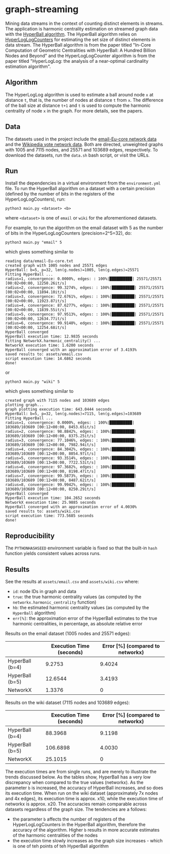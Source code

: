 # graph-streaming

Mining data streams in the context of counting distinct elements in streams. The application is harmonic centrality estimation on streamed graph data with the [HyperBall algorithm](https://arxiv.org/pdf/1308.2144v2.pdf).
The HyperBall algorithm relies on [HyperLogLogCounters](http://algo.inria.fr/flajolet/Publications/FlFuGaMe07.pdf) for estimating the set size of distinct elements in data stream.
The HyperBall algorithm is from the paper titled "In-Core Computation of Geometric Centralities with HyperBall: A Hundred Billion Nodes and Beyond" and the HyperLogLogCounter algorithm is from the paper titled "HyperLogLog: the analysis of a near-optimal cardinality estimation algorithm".

## Algorithm

The HyperLogLog algorithm is used to estimate a ball around node ```x``` at distance ```t```, that is, the number of nodes at distance ```t``` from ```x```. The difference of the ball size at distance ```t+1``` and ```t``` is used to compute the harmonic centrality of node ```x``` in the graph.
For more details, see the papers.

## Data

The datasets used in the project include the [email-Eu-core network data](http://snap.stanford.edu/data/email-Eu-core.html) and the [Wikipedia vote network data](http://snap.stanford.edu/data/wiki-Vote.html). Both are directed, unweighted graphs with 1005 and 7115 nodes, and 25571 and 103689 edges, respectively.
To download the datasets, run the ```data.sh``` bash script, or visit the URLs.

## Run

Install the dependencies in a virtual environment from the ```environment.yml``` file.
To run the HyperBall algorithm on a dataset with a certain precision (defined by the number of bits in the registers of the HyperLogLogCounters), run:

```
python3 main.py <dataset> <b>
```

where ```<dataset>``` is one of ```email``` or ```wiki``` for the aforementioned datasets. 

For example, to run the algorithm on the email dataset with 5 as the number of bits in the HyperLogLogCounters (precision=2^5=32), do:
```
python3 main.py "email" 5
```

which gives something similar to
```
reading data/email-Eu-core.txt
created graph with 1005 nodes and 25571 edges
HyperBall: b=5, p=32, len(g.nodes)=1005, len(g.edges)=25571
Fitting HyperBall ...
radius=1, convergence: 0.0000%, edges: : 100%|██████████| 25571/25571 [00:02<00:00, 12250.26it/s]                                                                                                          
radius=2, convergence: 99.3274%, edges: : 100%|██████████| 25571/25571 [00:02<00:00, 11894.10it/s]                                                                                                         
radius=3, convergence: 72.6761%, edges: : 100%|██████████| 25571/25571 [00:02<00:00, 11923.87it/s]                                                                                                         
radius=4, convergence: 87.6277%, edges: : 100%|██████████| 25571/25571 [00:02<00:00, 11839.55it/s]                                                                                                         
radius=5, convergence: 97.9513%, edges: : 100%|██████████| 25571/25571 [00:02<00:00, 12634.77it/s]                                                                                                         
radius=6, convergence: 99.9140%, edges: : 100%|██████████| 25571/25571 [00:02<00:00, 12254.68it/s]                                                                                                         
HyperBall converged
HyperBall execution time: 12.9835 seconds
fitting NetworkX.harmonic_centrality() ...
NetworkX execution time: 1.6200 seconds
HyperBall converged with an approximation error of 3.4193%
saved results to: assets/email.csv
script execution time: 14.6862 seconds
done!
```

or 

```
python3 main.py "wiki" 5
```

which gives something similar to
```
created graph with 7115 nodes and 103689 edges
plotting graph...
graph plotting execution time: 643.0444 seconds
HyperBall: b=5, p=32, len(g.nodes)=7115, len(g.edges)=103689
Fitting HyperBall ...
radius=1, convergence: 0.0000%, edges: : 100%|██████████| 103689/103689 [00:12<00:00, 8453.65it/s]                                                                                                         
radius=2, convergence: 98.8842%, edges: : 100%|██████████| 103689/103689 [00:12<00:00, 8375.25it/s]                                                                                                        
radius=3, convergence: 77.1046%, edges: : 100%|██████████| 103689/103689 [00:12<00:00, 7982.94it/s]                                                                                                        
radius=4, convergence: 84.3042%, edges: : 100%|██████████| 103689/103689 [00:12<00:00, 8054.97it/s]                                                                                                        
radius=5, convergence: 93.3514%, edges: : 100%|██████████| 103689/103689 [00:13<00:00, 7722.53it/s]                                                                                                        
radius=6, convergence: 97.3682%, edges: : 100%|██████████| 103689/103689 [00:12<00:00, 8198.47it/s]                                                                                                        
radius=7, convergence: 99.5873%, edges: : 100%|██████████| 103689/103689 [00:12<00:00, 8487.62it/s]                                                                                                        
radius=8, convergence: 99.9942%, edges: : 100%|██████████| 103689/103689 [00:12<00:00, 8250.29it/s]                                                                                                        
HyperBall converged
HyperBall execution time: 104.2652 seconds
NetworkX execution time: 25.9885 seconds
HyperBall converged with an approximation error of 4.0030%
saved results to: assets/wiki.csv
script execution time: 773.5685 seconds
done!
```

## Reproducibility

The ```PYTHONHASHSEED``` environment variable is fixed so that the built-in ```hash``` function yields consistent values across runs.


## Results

See the results at ```assets/email.csv``` and ```assets/wiki.csv``` where:
- ```id```: node IDs in graph and data
- ```true```: the true harmonic centrality values (as computed by the ```networkx.harmonic_centrality``` function)
- ```hb```: the estimated harmonic centrality values (as computed by the ```HyperBall``` algorithm)
- ```err[%]```: the approximation error of the HyperBall estimates to the true harmonic centralities, in percentage, as absolute relative error

Results on the email dataset (1005 nodes and 25571 edges):

|  | Execution Time (seconds) | Error [%] (compared to networkx)| 
| ----------- | ----------- | ----------- |
| HyperBall (b=4) | 9.2753 | 9.4024 |
| HyperBall (b=5) | 12.6544 | 3.4193 |
| NetworkX | 1.3376 | 0 |

Results on the wiki dataset (7115 nodes and 103689 edges):

|  | Execution Time (seconds) | Error [%] (compared to networkx)| 
| ----------- | ----------- | ----------- |
| HyperBall (b=4) | 88.3968 | 9.1198 |
| HyperBall (b=5) | 106.6898 | 4.0030 |
| NetworkX | 25.1015 | 0 |

The execution times are from single runs, and are merely to illustrate the trends discussed below.
As the tables show, HyperBall has a very low discrepancy when compared to the true values (networkx). As the parameter ```b``` is increased, the accuracy of HyperBall increases, and so does its execution time.
When run on the wiki dataset (approximately 7x nodes and 4x edges), its execution time is approx. x10, while the execution time of networkx is approx. x20. The accuracies remain comparable across datasets regardless of the graph size.
The tendencies are a follows:
- the parameter ```b``` affects the number of registers of the HyperLogLogCounters in the HyperBall algorithm, therefore the accuracy of the algorithm. Higher ```b``` results in more accurate estimates of the harmonic centralities of the nodes
- the execution time slowly increases as the graph size increases - which is one of teh points of teh HyperBall algorithm 